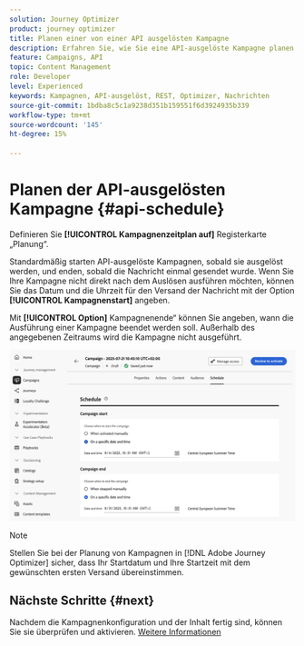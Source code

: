 ```yaml
---
solution: Journey Optimizer
product: journey optimizer
title: Planen einer von einer API ausgelösten Kampagne
description: Erfahren Sie, wie Sie eine API-ausgelöste Kampagne planen.
feature: Campaigns, API
topic: Content Management
role: Developer
level: Experienced
keywords: Kampagnen, API-ausgelöst, REST, Optimizer, Nachrichten
source-git-commit: 1bdba8c5c1a9238d351b159551f6d3924935b339
workflow-type: tm+mt
source-wordcount: '145'
ht-degree: 15%

---
```



# Planen der API-ausgelösten Kampagne {#api-schedule}

Definieren Sie **[!UICONTROL Kampagnenzeitplan auf]** Registerkarte „Planung“.

Standardmäßig starten API-ausgelöste Kampagnen, sobald sie ausgelöst werden, und enden, sobald die Nachricht einmal gesendet wurde. Wenn Sie Ihre Kampagne nicht direkt nach dem Auslösen ausführen möchten, können Sie das Datum und die Uhrzeit für den Versand der Nachricht mit der Option **[!UICONTROL Kampagnenstart]** angeben.

Mit **[!UICONTROL Option]** Kampagnenende“ können Sie angeben, wann die Ausführung einer Kampagne beendet werden soll. Außerhalb des angegebenen Zeitraums wird die Kampagne nicht ausgeführt.

![](assets/api-triggered-schedule.png)

>[!NOTE]
>
>Stellen Sie bei der Planung von Kampagnen in [!DNL Adobe Journey Optimizer] sicher, dass Ihr Startdatum und Ihre Startzeit mit dem gewünschten ersten Versand übereinstimmen.

## Nächste Schritte {#next}

Nachdem die Kampagnenkonfiguration und der Inhalt fertig sind, können Sie sie überprüfen und aktivieren. [Weitere Informationen](review-activate-campaign.md)
